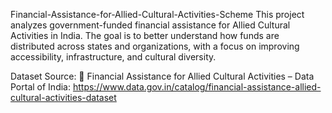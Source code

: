 Financial-Assistance-for-Allied-Cultural-Activities-Scheme
This project analyzes government-funded financial assistance for Allied Cultural Activities in India. The goal is to better understand how funds are distributed across states and organizations, with a focus on improving accessibility, infrastructure, and cultural diversity.

Dataset Source:
🔗 Financial Assistance for Allied Cultural Activities – Data Portal of India:
https://www.data.gov.in/catalog/financial-assistance-allied-cultural-activities-dataset
